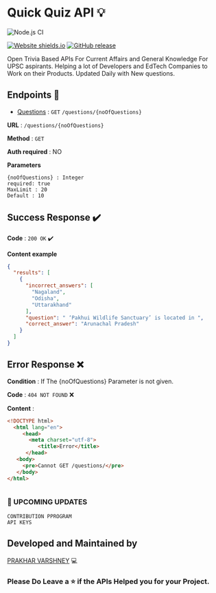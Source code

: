 # Quick Quiz API :bulb:

![Node.js CI](https://github.com/prkhrv/Swagger-API-Documentation/workflows/Node.js%20CI/badge.svg)

[![Website shields.io](https://img.shields.io/website-up-down-green-red/http/shields.io.svg)](https://quick-quiz-api.herokuapp.com)
[![GitHub release](https://img.shields.io/github/release/prkhrv/Quick-Quiz-API.svg)](https://GitHub.com/prkhrv/Quick-Quiz-API/releases/)




Open Trivia Based APIs For Current Affairs and General Knowledge For UPSC aspirants. Helping a lot of Developers and EdTech Companies to Work on their Products. Updated Daily with New questions. 

## Endpoints :link:

* [Questions](https://quick-quiz-api.herokuapp.com/questions/10) : `GET`  `/questions/{noOfQuestions}`

**URL** : `/questions/{noOfQuestions}`

**Method** : `GET`

**Auth required** : NO

**Parameters**

```
{noOfQuestions} : Integer
required: true
MaxLimit : 20
Default : 10

```

## Success Response :heavy_check_mark:

**Code** : `200 OK` :heavy_check_mark:

**Content example**

```json
{
  "results": [
    {
      "incorrect_answers": [
        "Nagaland",
        "Odisha",
        "Uttarakhand"
      ],
      "question": " ‘Pakhui Wildlife Sanctuary’ is located in ",
      "correct_answer": "Arunachal Pradesh"
    }
  ]
}

```

## Error Response :x:

**Condition** : If The {noOfQuestions} Parameter is not given.

**Code** : `404 NOT FOUND` :x:

**Content** :

```html
<!DOCTYPE html>
  <html lang="en">
     <head>
       <meta charset="utf-8">
          <title>Error</title>
      </head>
   <body>
     <pre>Cannot GET /questions/</pre>
   </body>
</html>



```

### :pushpin: UPCOMING UPDATES

```
CONTRIBUTION PPROGRAM
API KEYS
```


## Developed and Maintained by

[PRAKHAR VARSHNEY](https://github.com/prkhrv) :computer:


### Please Do Leave a :star: if the APIs Helped you for your Project.




 
 
